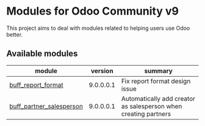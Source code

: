 Modules for Odoo Community v9
==============================

This project aims to deal with modules related to helping users use Odoo better.

[//]: # (addons)

Available modules
----------------
module | version | summary
--- | --- | ---
[buff_report_format](buff_report_format/) | 9.0.0.0.1 | Fix report format design issue
[buff_partner_salesperson](buff_partner_salesperson/) | 9.0.0.0.1 | Automatically add creator as salesperson when creating partners

[//]: # (end addons)
